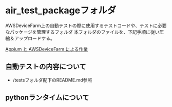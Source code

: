 # air_test_packageフォルダ

AWSDeviceFarm上の自動テストの際に使用するテストコードや、テストに必要なパッケージを管理するフォルダ
本フォルダのファイルを、下記手順に従い圧縮＆アップロードする。

[Appium と AWSDeviceFarm による作業](https://docs.aws.amazon.com/ja_jp/devicefarm/latest/developerguide/test-types-appium.html)

## 自動テストの内容について

- /testsフォルダ配下のREADME.md参照

## pythonランタイムについて

